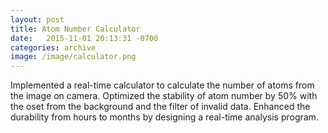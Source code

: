 ```yaml
---
layout: post
title: Atom Number Calculator
date:   2015-11-01 20:13:31 -0700
categories: archive
image: /image/calculator.png
---
```

Implemented a  real-time calculator to calculate the number of atoms from the image on camera. Optimized the stability of atom number by 50% with the o set from the background and the filter of invalid data. Enhanced the durability from hours to months by designing a real-time analysis program.
